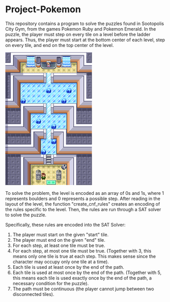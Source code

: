 # Project-Pokemon

This repository contains a program to solve the puzzles found in Sootopolis City Gym, from the games Pokemon Ruby and Pokemon Emerald. In the puzzle, the player must step on every tile on a level before the ladder appears. Thus, the player must start at the bottom center of each level, step on every tile, and end on the top center of the level. 

![Sootpolis Gym Puzzle](RS_Sootopolis_Gym.png)

To solve the problem, the level is encoded as an array of 0s and 1s, where 1 represents boulders and 0 represents a possible step. After reading in the layout of the level, the function "create_cnf_rules" creates an encoding of the rules specific to the level. Then, the rules are run through a SAT solver to solve the puzzle.

Specifically, these rules are encoded into the SAT Solver: 

1. The player must start on the given "start" tile.
2. The player must end on the given "end" tile.
3. For each step, at least one tile must be true.
4. For each step, at most one tile must be true. (Together with 3, this means only one tile is true at each step. This makes sense since the character may occupy only one tile at a time).
5. Each tile is used at least once by the end of the path.
6. Each tile is used at most once by the end of the path. (Together with 5, this means each tile is used exactly once by the end of the path, a necessary condition for the puzzle).
7. The path must be continuous (the player cannot jump between two disconnected tiles).


